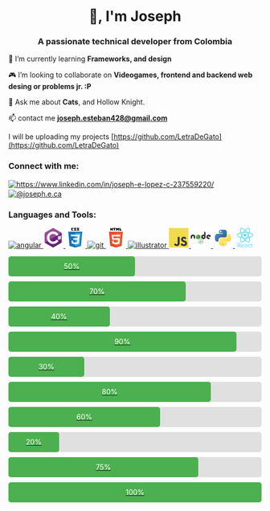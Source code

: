 <h1 align="center">👋, I'm Joseph </h1>
<h3 align="center">A passionate technical developer from Colombia</h3>

🌱 I’m currently learning **Frameworks, and design**

🎮 I’m looking to collaborate on **Videogames, frontend and backend web desing or problems jr. :P**

💬 Ask me about **Cats**, and Hollow Knight. 

📫 contact me **joseph.esteban428@gmail.com**

I will be uploading my projects [https://github.com/LetraDeGato](https://github.com/LetraDeGato)

<h3 align="left">Connect with me:</h3>
<p align="left">
<a href="https://www.linkedin.com/in/joseph-e-lopez-c-237559220/" target="blank"><img align="center" src="https://raw.githubusercontent.com/rahuldkjain/github-profile-readme-generator/master/src/images/icons/Social/linked-in-alt.svg" alt="https://www.linkedin.com/in/joseph-e-lopez-c-237559220/" height="30" width="40" /></a>
<a href="https://www.instagram.com/sorbito_de_gato/" target="blank"><img align="center" src="https://raw.githubusercontent.com/rahuldkjain/github-profile-readme-generator/master/src/images/icons/Social/instagram.svg" alt="@joseph.e.ca" height="30" width="40" /></a>
</p>

<h3 align="left">Languages and Tools:</h3>
<p align="left"> <a href="https://angular.io" target="_blank" rel="noreferrer"> <img src="https://angular.io/assets/images/logos/angular/angular.svg" alt="angular" width="40" height="40"/> </a> <a href="https://www.w3schools.com/cs/" target="_blank" rel="noreferrer"> <img src="https://raw.githubusercontent.com/devicons/devicon/master/icons/csharp/csharp-original.svg" alt="csharp" width="40" height="40"/> </a> <a href="https://www.w3schools.com/css/" target="_blank" rel="noreferrer"> <img src="https://raw.githubusercontent.com/devicons/devicon/master/icons/css3/css3-original-wordmark.svg" alt="css3" width="40" height="40"/> </a> <a href="https://git-scm.com/" target="_blank" rel="noreferrer"> <img src="https://www.vectorlogo.zone/logos/git-scm/git-scm-icon.svg" alt="git" width="40" height="40"/> </a> <a href="https://www.w3.org/html/" target="_blank" rel="noreferrer"> <img src="https://raw.githubusercontent.com/devicons/devicon/master/icons/html5/html5-original-wordmark.svg" alt="html5" width="40" height="40"/> </a> <a href="https://www.adobe.com/in/products/illustrator.html" target="_blank" rel="noreferrer"> <img src="https://www.vectorlogo.zone/logos/adobe_illustrator/adobe_illustrator-icon.svg" alt="illustrator" width="40" height="40"/> </a> <a href="https://developer.mozilla.org/en-US/docs/Web/JavaScript" target="_blank" rel="noreferrer"> <img src="https://raw.githubusercontent.com/devicons/devicon/master/icons/javascript/javascript-original.svg" alt="javascript" width="40" height="40"/> </a>  <a href="https://nodejs.org" target="_blank" rel="noreferrer"> <img src="https://raw.githubusercontent.com/devicons/devicon/master/icons/nodejs/nodejs-original-wordmark.svg" alt="nodejs" width="40" height="40"/> </a> <a href="https://www.python.org" target="_blank" rel="noreferrer"> <img src="https://raw.githubusercontent.com/devicons/devicon/master/icons/python/python-original.svg" alt="python" width="40" height="40"/> </a> <a href="https://reactjs.org/" target="_blank" rel="noreferrer"> <img src="https://raw.githubusercontent.com/devicons/devicon/master/icons/react/react-original-wordmark.svg" alt="react" width="40" height="40"/> <head>
    <meta charset="UTF-8">
    <meta name="viewport" content="width=device-width, initial-scale=1.0">
    <title>Barras de Porcentaje</title>
    <style>
        .progress-bar-container {
            width: 100%;
            background-color: #e0e0e0;
            border-radius: 5px;
            margin: 10px 0;
            height: 40px;
        }
.progress-bar {
            height: 100%;
            background-color: #4caf50;
            text-align: center;
            line-height: 40px;
            color: white;
            border-radius: 5px;
        }
    </style>
  <body>
<div class="progress-bar-container">
        <div class="progress-bar" id="bar1" style="width: 50%;">50%</div>
    </div>
    
 <div class="progress-bar-container">
        <div class="progress-bar" id="bar2" style="width: 70%;">70%</div>
    </div>
    
  <div class="progress-bar-container">
        <div class="progress-bar" id="bar3" style="width: 40%;">40%</div>
    </div>
    
  <div class="progress-bar-container">
        <div class="progress-bar" id="bar4" style="width: 90%;">90%</div>
    </div>
    
  <div class="progress-bar-container">
        <div class="progress-bar" id="bar5" style="width: 30%;">30%</div>
    </div>
    
  <div class="progress-bar-container">
        <div class="progress-bar" id="bar6" style="width: 80%;">80%</div>
    </div>
    
  <div class="progress-bar-container">
        <div class="progress-bar" id="bar7" style="width: 60%;">60%</div>
    </div>
    
  <div class="progress-bar-container">
        <div class="progress-bar" id="bar8" style="width: 20%;">20%</div>
    </div>
    
  <div class="progress-bar-container">
        <div class="progress-bar" id="bar9" style="width: 75%;">75%</div>
    </div>
    
  <div class="progress-bar-container">
        <div class="progress-bar" id="bar10" style="width: 100%;">100%</div>
    </div>

</body>

